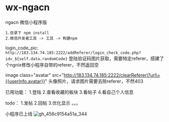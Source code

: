 # wx-ngacn
ngacn 微信小程序版


```
1.目录下 npm install
2.微信开发者工具 -> 工具 -> 构建npm
```

login_code_pic: `http://183.134.74.185:2222/addReferer/login_check_code.php?id=_${self.data.randomCode}`
登陆验证码图片获取，需要特定referer，搭建了个ngnix修改小程序自带的referer，不然返回空

image class="avatar" src="http://183.134.74.185:2222/clearReferer\?url\={{userInfo.avatar}}" 
头像照片，请求图片需要去除referer，不然403

已用功能：
1.登陆
2.查看收藏的板块
3.看帖子
4.看自己个人信息

todo：
1.发帖
2.回帖
3.优化显示
。。。

小程序已上线
![gh_456c9154a51a_344](https://user-images.githubusercontent.com/7067644/121474777-246a8d80-c9f7-11eb-94b1-74b104561643.jpg)
